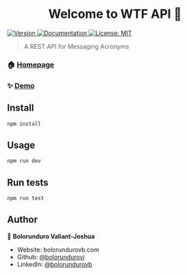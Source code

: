<h1 align="center">Welcome to WTF API 👋</h1>
<p>
  <a href="https://www.npmjs.com/package/wtf" target="_blank">
    <img alt="Version" src="https://img.shields.io/npm/v/wtf.svg">
  </a>
  <a href="localhost:2020/" target="_blank">
    <img alt="Documentation" src="https://img.shields.io/badge/documentation-yes-brightgreen.svg" />
  </a>
  <a href="#" target="_blank">
    <img alt="License: MIT" src="https://img.shields.io/badge/License-MIT-yellow.svg" />
  </a>
</p>

> A REST API for Messaging Acronyms

### 🏠 [Homepage](localhost:2020/)

### ✨ [Demo](localhost:2020/)

## Install

```sh
npm install
```

## Usage

```sh
npm run dev
```

## Run tests

```sh
npm run test
```

## Author

👤 **Bolorunduro Valiant-Joshua**

* Website: bolorundurovb.com
* Github: [@bolorundurovj](https://github.com/bolorundurovj)
* LinkedIn: [@bolorundurovb](https://linkedin.com/in/bolorundurovb)
